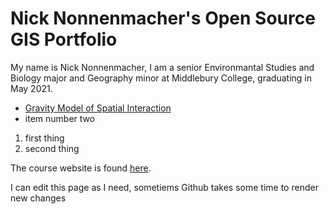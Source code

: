 # Nick Nonnenmacher's Open Source GIS Portfolio
My name is Nick Nonnenmacher, I am a senior Environmantal Studies and Biology major and Geography minor at Middlebury College, graduating in May 2021. 

- [Gravity Model of Spatial Interaction](gravity/gravity.md)
- item number two

1. first thing
2. second thing

The course website is found [here](https://gis4dev.github.io).

I can edit this page as I need, sometiems Github takes some time to render new changes
